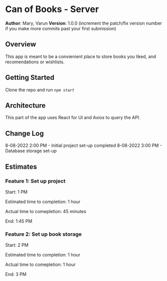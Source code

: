 # Can of Books - Server

**Author**: Mary, Varun
**Version**: 1.0.0 (increment the patch/fix version number if you make more commits past your first submission)

## Overview

This app is meant to be a convienient place to store books you liked, and recomendations or wishlists.

## Getting Started

Clone the repo and run `npm start`

## Architecture

This part of the app uses React for UI and Axios to query the API.

## Change Log

8-08-2022 2:00 PM - Initial project set-up completed
8-08-2022 3:00 PM - Database storage set-up

## Estimates

### Feature 1: Set up project

Start: 1 PM

Estimated time to completion: 1 hour

Actual time to comepletion: 45 minutes

End: 1:45 PM

### Feature 2: Set up book storage

Start: 2 PM

Estimated time to completion: 1 hour

Actual time to comepletion: 1 hour

End: 3 PM
